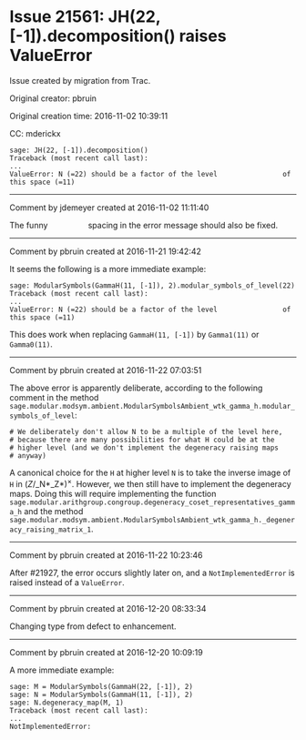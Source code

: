 # Issue 21561: JH(22, [-1]).decomposition() raises ValueError

Issue created by migration from Trac.

Original creator: pbruin

Original creation time: 2016-11-02 10:39:11

CC:  mderickx


```
sage: JH(22, [-1]).decomposition()
Traceback (most recent call last):
...
ValueError: N (=22) should be a factor of the level                of this space (=11)
```



---

Comment by jdemeyer created at 2016-11-02 11:11:40

The funny                  spacing in the error message should also be fixed.


---

Comment by pbruin created at 2016-11-21 19:42:42

It seems the following is a more immediate example:

```
sage: ModularSymbols(GammaH(11, [-1]), 2).modular_symbols_of_level(22)
Traceback (most recent call last):
...
ValueError: N (=22) should be a factor of the level                of this space (=11)
```

This does work when replacing `GammaH(11, [-1])` by `Gamma1(11)` or `Gamma0(11)`.


---

Comment by pbruin created at 2016-11-22 07:03:51

The above error is apparently deliberate, according to the following comment in the method `sage.modular.modsym.ambient.ModularSymbolsAmbient_wtk_gamma_h.modular_symbols_of_level`:

```
# We deliberately don't allow N to be a multiple of the level here,
# because there are many possibilities for what H could be at the
# higher level (and we don't implement the degeneracy raising maps
# anyway)
```

A canonical choice for the `H` at higher level `N` is to take the inverse image of `H` in (*Z*/_N*_Z*)<sup>×</sup>.  However, we then still have to implement the degeneracy maps.  Doing this will require implementing the function `sage.modular.arithgroup.congroup.degeneracy_coset_representatives_gamma_h` and the method `sage.modular.modsym.ambient.ModularSymbolsAmbient_wtk_gamma_h._degeneracy_raising_matrix_1`.


---

Comment by pbruin created at 2016-11-22 10:23:46

After #21927, the error occurs slightly later on, and a `NotImplementedError` is raised instead of a `ValueError`.


---

Comment by pbruin created at 2016-12-20 08:33:34

Changing type from defect to enhancement.


---

Comment by pbruin created at 2016-12-20 10:09:19

A more immediate example:

```
sage: M = ModularSymbols(GammaH(22, [-1]), 2)
sage: N = ModularSymbols(GammaH(11, [-1]), 2)
sage: N.degeneracy_map(M, 1)
Traceback (most recent call last):
...
NotImplementedError:
```

